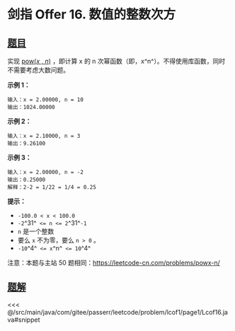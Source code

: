 # 剑指 Offer 16. 数值的整数次方

## [题目](https://leetcode.cn/problems/shu-zhi-de-zheng-shu-ci-fang-lcof/)
实现 [pow(*x* , *n*)](https://www.cplusplus.com/reference/valarray/pow/) ，即计算 x 的 n 次幂函数（即，x^n^）。不得使用库函数，同时不需要考虑大数问题。

**示例 1：**

```
输入：x = 2.00000, n = 10
输出：1024.00000
```

**示例 2：**

```
输入：x = 2.10000, n = 3
输出：9.26100
```

**示例 3：**

```
输入：x = 2.00000, n = -2
输出：0.25000
解释：2-2 = 1/22 = 1/4 = 0.25
```

**提示：**

* `-100.0 < x < 100.0`
* `-2`^31^` <= n <= 2`^31^`-1`
* `n` 是一个整数
* 要么 `x` 不为零，要么 `n > 0` 。
* `-10`^4^` <= x`^n^` <= 10`^4^

注意：本题与主站 50 题相同：<https://leetcode-cn.com/problems/powx-n/>


## [题解](https://github.com/PasseRR/JavaLeetCode/blob/master/src/main/java/com/gitee/passerr/leetcode/problem/lcof1/page1/Lcof16.java)

<<< @/src/main/java/com/gitee/passerr/leetcode/problem/lcof1/page1/Lcof16.java#snippet
